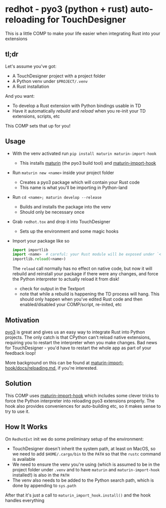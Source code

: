 # redhot - pyo3 (python + rust) auto-reloading for TouchDesigner

This is a little COMP to make your life easier when integrating Rust into your extensions

## tl;dr

Let's assume you've got:

- A TouchDesigner project with a project folder
- A Python venv under `$PROJECT/.venv`
- A Rust installation

And you want:

- To develop a Rust extension with Python bindings usable in TD
- Have it automatically *rebuild* and *reload* when you re-init your TD extensions, scripts, etc

This COMP sets that up for you!

## Usage

- With the venv activated run `pip install maturin maturin-import-hook`
  - This installs [maturin](https://www.maturin.rs/) (the pyo3 build tool) and [maturin-import-hook](https://github.com/PyO3/maturin-import-hook)
- Run `maturin new <name>` inside your project folder
  - Creates a pyo3 package which will contain your Rust code
  - This name is what you'll be importing in Python-land
- Run `cd <name>; maturin develop --release`
  - Builds and installs the package into the venv
  - Should only be necessary once
- Grab `redhot.tox` and drop it into TouchDesigner
  - Sets up the environment and some magic hooks
- Import your package like so
  
  ```python
  import importlib
  import <name>  # careful: your Rust module will be exposed under `<name>.<name>`
  importlib.reload(<name>)
  ```

  The `reload` call normally has no effect on native code, but now it will rebuild and reinstall your package if there were any changes, and force the Python interpreter to actually reload it from disk!

  - check for output in the Textport
  - note that while a rebuild is happening the TD process will hang. This should only happen when you've edited Rust code and then enabled/disabled your COMP/script, re-inited, etc


## Motivation

[pyo3](https://pyo3.rs/) is great and gives us an easy way to integrate Rust into Python projects. The only catch is that CPython can't reload native extensions, requiring you to restart the interpreter when you make changes. Bad news for TouchDesigner - you'd have to restart the whole app as part of your feedback loop!

More background on this can be found at [maturin-import-hook/docs/reloading.md](https://github.com/PyO3/maturin-import-hook/blob/main/docs/reloading.md), if you're interested.

## Solution

This COMP uses [maturin-import-hook](https://github.com/PyO3/maturin-import-hook) which includes some clever tricks to force the Python interpreter into reloading pyo3 extensions properly. The hook also provides conveniences for auto-building etc, so it makes sense to try to use it.

## How It Works

On `RedhotExt` init we do some preliminary setup of the environment:

- TouchDesigner doesn't inherit the system path, at least on MacOS, so we need to add `$HOME/.cargo/bin` to the `PATH` so that the `rustc` command is available
- We need to ensure the venv you're using (which is assumed to be in the project folder under `.venv` and to have `maturin` and `maturin-import-hook` installed!) is also in the `PATH`
- The venv also needs to be added to the Python search path, which is done by appending to `sys.path`

After that it's just a call to `maturin_import_hook.install()` and the hook handles everything
